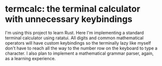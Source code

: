 # termcalc: the terminal calculator with unnecessary keybindings
I'm using this project to learn Rust. Here I'm implementing a standard terminal calculator using ratatui.
All digits and common mathematical operators will have custom keybindings so the terminally lazy like myself
don't have to reach all the way to the number row on the keyboard to type a character. I also plan to implement
a mathematical grammar parser, again, as a learning experience.
